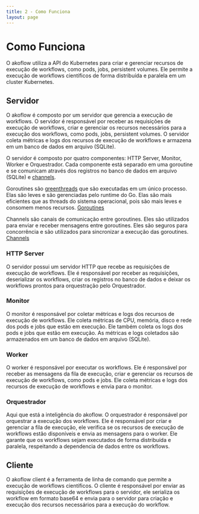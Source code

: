 ```yaml
---
title: 2 - Como Funciona
layout: page
---
```


# Como Funciona

O akoflow utiliza a API do Kubernetes para criar e gerenciar recursos de execução de workflows, como pods, jobs, persistent volumes. Ele permite a execução de workflows científicos de forma distribuída e paralela em um cluster Kubernetes.

## Servidor

O akoflow é composto por um servidor que gerencia a execução de workflows. O servidor é responsável por receber as requisições de execução de workflows, criar e gerenciar os recursos necessários para a execução dos workflows, como pods, jobs, persistent volumes. O servidor coleta métricas e logs dos recursos de execução de workflows e armazena em um banco de dados em arquivo (SQLite).

O servidor é composto por quatro componentes: HTTP Server, Monitor, Worker e Orquestrador. Cada componente está separado em uma goroutine e se comunicam através dos registros no banco de dados em arquivo (SQLite) e [channels](https://golang.org/doc/effective_go.html#channels).

Goroutines são [greenthreads](https://wikipedia.org/wiki/Green_threads) que são executadas em um único processo. Elas são leves e são gerenciadas pelo runtime do Go. Elas são mais eficientes que as threads do sistema operacional, pois são mais leves e consomem menos recursos. [Goroutines](https://golang.org/doc/effective_go.html#goroutines)

Channels são canais de comunicação entre goroutines. Eles são utilizados para enviar e receber mensagens entre goroutines. Eles são seguros para concorrência e são utilizados para sincronizar a execução das goroutines. [Channels](https://golang.org/doc/effective_go.html#channels)


### HTTP Server
O servidor possui um servidor HTTP que recebe as requisições de execução de workflows. Ele é responsável por receber as requisições, deserializar os workflows, criar os registros no banco de dados e deixar os workflows prontos para orquestração pelo Orquestrador.

### Monitor

O monitor é responsável por coletar métricas e logs dos recursos de execução de workflows. Ele coleta métricas de CPU, memória, disco e rede dos pods e jobs que estão em execução. Ele também coleta os logs dos pods e jobs que estão em execução. As métricas e logs coletados são armazenados em um banco de dados em arquivo (SQLite).

### Worker

O worker é responsável por executar os workflows. Ele é responsável por receber as mensagens da fila de execução, criar e gerenciar os recursos de execução de workflows, como pods e jobs. Ele coleta métricas e logs dos recursos de execução de workflows e envia para o monitor.

### Orquestrador

Aqui que está a inteligência do akoflow. O orquestrador é responsável por orquestrar a execução dos workflows. Ele é responsável por criar e gerenciar a fila de execução, ele verifica se os recursos de execução de workflows estão disponíveis e envia as mensagens para o worker. Ele garante que os workflows sejam executados de forma distribuída e paralela, respeitando a dependencia de dados entre os workflows.


## Cliente

O akoflow client é a ferramenta de linha de comando que permite a execução de workflows científicos. O cliente é responsável por enviar as requisições de execução de workflows para o servidor, ele serializa os workflow em formato base64 e envia para o servidor para criação e execução dos recursos necessários para a execução do workflow.

